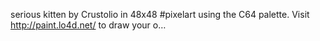 serious kitten by Crustolio in 48x48 #pixelart using the C64 palette. Visit http://paint.lo4d.net/ to draw your o… 